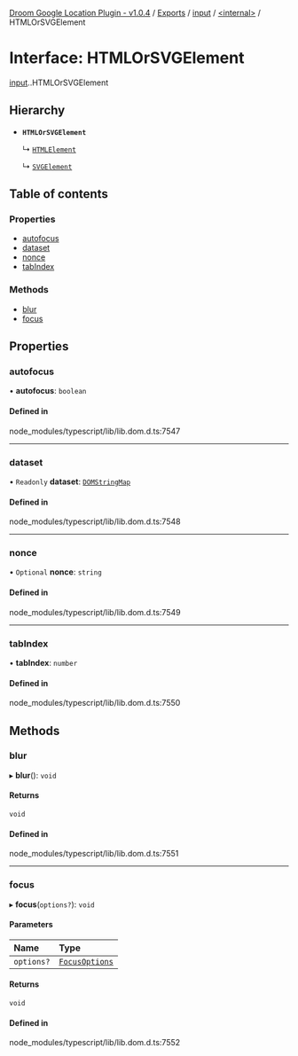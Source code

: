[Droom Google Location Plugin - v1.0.4](../README.md) / [Exports](../modules.md) / [input](../modules/input.md) / [<internal\>](../modules/input._internal_.md) / HTMLOrSVGElement

# Interface: HTMLOrSVGElement

[input](../modules/input.md).[<internal>](../modules/input._internal_.md).HTMLOrSVGElement

## Hierarchy

- **`HTMLOrSVGElement`**

  ↳ [`HTMLElement`](input._internal_.HTMLElement.md)

  ↳ [`SVGElement`](input._internal_.SVGElement.md)

## Table of contents

### Properties

- [autofocus](input._internal_.HTMLOrSVGElement.md#autofocus)
- [dataset](input._internal_.HTMLOrSVGElement.md#dataset)
- [nonce](input._internal_.HTMLOrSVGElement.md#nonce)
- [tabIndex](input._internal_.HTMLOrSVGElement.md#tabindex)

### Methods

- [blur](input._internal_.HTMLOrSVGElement.md#blur)
- [focus](input._internal_.HTMLOrSVGElement.md#focus)

## Properties

### autofocus

• **autofocus**: `boolean`

#### Defined in

node_modules/typescript/lib/lib.dom.d.ts:7547

___

### dataset

• `Readonly` **dataset**: [`DOMStringMap`](../modules/input._internal_.md#domstringmap)

#### Defined in

node_modules/typescript/lib/lib.dom.d.ts:7548

___

### nonce

• `Optional` **nonce**: `string`

#### Defined in

node_modules/typescript/lib/lib.dom.d.ts:7549

___

### tabIndex

• **tabIndex**: `number`

#### Defined in

node_modules/typescript/lib/lib.dom.d.ts:7550

## Methods

### blur

▸ **blur**(): `void`

#### Returns

`void`

#### Defined in

node_modules/typescript/lib/lib.dom.d.ts:7551

___

### focus

▸ **focus**(`options?`): `void`

#### Parameters

| Name | Type |
| :------ | :------ |
| `options?` | [`FocusOptions`](input._internal_.FocusOptions.md) |

#### Returns

`void`

#### Defined in

node_modules/typescript/lib/lib.dom.d.ts:7552
